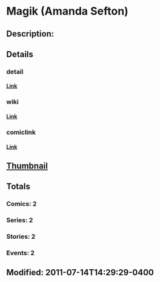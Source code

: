# Magik (Amanda Sefton)
## Description: 
## Details
### detail
#### [Link](http://marvel.com/characters/1325/magik?utm_campaign=apiRef&utm_source=225578a89fc76f3d20fbffda5d17a88d)
### wiki
#### [Link](http://marvel.com/universe/Magik_%28Amanda_Sefton%29?utm_campaign=apiRef&utm_source=225578a89fc76f3d20fbffda5d17a88d)
### comiclink
#### [Link](http://marvel.com/comics/characters/1010942/magik_amanda_sefton?utm_campaign=apiRef&utm_source=225578a89fc76f3d20fbffda5d17a88d)
## [Thumbnail](http://i.annihil.us/u/prod/marvel/i/mg/f/b0/4c003414d6535.jpg)
## Totals
### Comics: 2
### Series: 2
### Stories: 2
### Events: 2
## Modified: 2011-07-14T14:29:29-0400